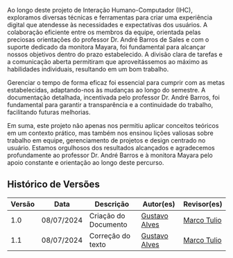 Ao longo deste projeto de Interação Humano-Computador (IHC), exploramos diversas técnicas e ferramentas para criar uma experiência digital que atendesse às necessidades e expectativas dos usuários. A colaboração eficiente entre os membros da equipe, orientada pelas preciosas orientações do professor Dr. André Barros de Sales e com o suporte dedicado da monitora Mayara, foi fundamental para alcançar nossos objetivos dentro do prazo estabelecido. A divisão clara de tarefas e a comunicação aberta permitiram que aproveitássemos ao máximo as habilidades individuais, resultando em um bom trabalho.

Gerenciar o tempo de forma eficaz foi essencial para cumprir com as metas estabelecidas, adaptando-nos às mudanças ao longo do semestre. A documentação detalhada, incentivada pelo professor Dr. André Barros, foi fundamental para garantir a transparência e a continuidade do trabalho, facilitando futuras melhorias.

Em suma, este projeto não apenas nos permitiu aplicar conceitos teóricos em um contexto prático, mas também nos ensinou lições valiosas sobre trabalho em equipe, gerenciamento de projetos e design centrado no usuário. Estamos orgulhosos dos resultados alcançados e agradecemos profundamente ao professor Dr. André Barros e à monitora Mayara pelo apoio constante e orientação ao longo deste percurso.

## Histórico de Versões

| Versão |    Data    | Descrição                                 | Autor(es)                                       | Revisor(es)                                    |
| ------ | :--------: | ----------------------------------------- | ----------------------------------------------- | ---------------------------------------------- |
| 1.0    | 08/07/2024 | Criação do Documento | [Gustavo Alves](https://github.com/gustaallves) | [Marco Tulio](https://github.com/MarcoTulioSoares) |
| 1.1    | 08/07/2024 | Correção do texto | [Gustavo Alves](https://github.com/gustaallves) | [Marco Tulio](https://github.com/MarcoTulioSoares) |
